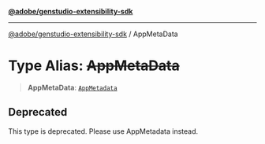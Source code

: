 [**@adobe/genstudio-extensibility-sdk**](../README.md)

***

[@adobe/genstudio-extensibility-sdk](../globals.md) / AppMetaData

# Type Alias: ~~AppMetaData~~

> **AppMetaData**: [`AppMetadata`](AppMetadata.md)

## Deprecated

This type is deprecated. Please use AppMetadata instead.
